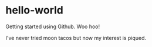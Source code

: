 # hello-world
Getting started using Github. Woo hoo!

I've never tried moon tacos but now my interest is piqued.
